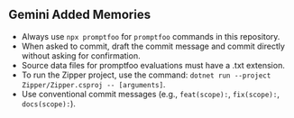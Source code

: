 ## Gemini Added Memories
- Always use `npx promptfoo` for `promptfoo` commands in this repository.
- When asked to commit, draft the commit message and commit directly without asking for confirmation.
- Source data files for promptfoo evaluations must have a .txt extension.
- To run the Zipper project, use the command: `dotnet run --project Zipper/Zipper.csproj -- [arguments]`.
- Use conventional commit messages (e.g., `feat(scope):`, `fix(scope):`, `docs(scope):`).

